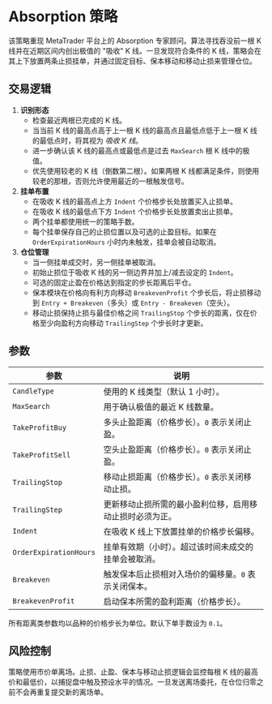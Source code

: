 # Absorption 策略

该策略重现 MetaTrader 平台上的 Absorption 专家顾问。算法寻找吞没前一根 K 线并在近期区间内创出极值的 "吸收" K 线。一旦发现符合条件的 K 线，策略会在其上下放置两条止损挂单，并通过固定目标、保本移动和移动止损来管理仓位。

## 交易逻辑

1. **识别形态**
   - 检查最近两根已完成的 K 线。
   - 当当前 K 线的最高点高于上一根 K 线的最高点且最低点低于上一根 K 线的最低点时，将其视为 *吸收 K 线*。
   - 进一步确认该 K 线的最高点或最低点是过去 `MaxSearch` 根 K 线中的极值。
   - 优先使用较老的 K 线（倒数第二根）。如果两根 K 线都满足条件，则使用较老的那根，否则允许使用最近的一根触发信号。
2. **挂单布置**
   - 在吸收 K 线的最高点上方 `Indent` 个价格步长处放置买入止损单。
   - 在吸收 K 线的最低点下方 `Indent` 个价格步长处放置卖出止损单。
   - 两个挂单都使用统一的策略手数。
   - 每个挂单保存自己的止损位置以及可选的止盈目标。如果在 `OrderExpirationHours` 小时内未触发，挂单会被自动取消。
3. **仓位管理**
   - 当一侧挂单成交时，另一侧挂单被取消。
   - 初始止损位于吸收 K 线的另一侧边界并加上/减去设定的 `Indent`。
   - 可选的固定止盈在价格达到指定的步长距离后平仓。
   - 保本模块在价格向有利方向移动 `BreakevenProfit` 个步长后，将止损移动到 `Entry + Breakeven`（多头）或 `Entry - Breakeven`（空头）。
   - 移动止损保持止损与最佳价格之间 `TrailingStop` 个步长的距离，仅在价格至少向盈利方向移动 `TrailingStep` 个步长时才更新。

## 参数

| 参数 | 说明 |
|------|------|
| `CandleType` | 使用的 K 线类型（默认 1 小时）。 |
| `MaxSearch` | 用于确认极值的最近 K 线数量。 |
| `TakeProfitBuy` | 多头止盈距离（价格步长）。`0` 表示关闭止盈。 |
| `TakeProfitSell` | 空头止盈距离（价格步长）。`0` 表示关闭止盈。 |
| `TrailingStop` | 移动止损距离（价格步长）。`0` 表示关闭移动止损。 |
| `TrailingStep` | 更新移动止损所需的最小盈利位移，启用移动止损时必须为正。 |
| `Indent` | 在吸收 K 线上下放置挂单的价格步长偏移。 |
| `OrderExpirationHours` | 挂单有效期（小时）。超过该时间未成交的挂单会被取消。 |
| `Breakeven` | 触发保本后止损相对入场价的偏移量。`0` 表示关闭保本。 |
| `BreakevenProfit` | 启动保本所需的盈利距离（价格步长）。 |

所有距离类参数均以品种的价格步长为单位。默认下单手数设为 `0.1`。

## 风险控制

策略使用市价单离场。止损、止盈、保本与移动止损逻辑会监控每根 K 线的最高价和最低价，以捕捉盘中触及预设水平的情况。一旦发送离场委托，在仓位归零之前不会再重复提交新的离场单。
